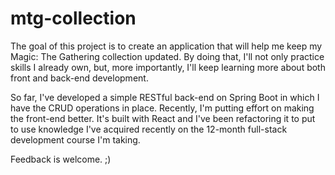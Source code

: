 # mtg-collection

The goal of this project is to create an application that will help me keep my Magic: The Gathering collection updated. By doing that, I'll not only practice skills I already own, but, more importantly, I'll keep learning more about both front and back-end development. 

So far, I've developed a simple RESTful back-end on Spring Boot in which I have the CRUD operations in place. Recently, I'm putting effort on making the front-end better. It's built with React and I've been refactoring it to put to use knowledge I've acquired recently on the 12-month full-stack development course I'm taking. 

Feedback is welcome. ;)
